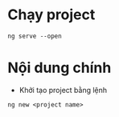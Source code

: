 # Chạy project 

```angular2
ng serve --open
```

# Nội dung chính 

* Khởi tạo project bằng lệnh 

```angularjs
ng new <project name>
```

